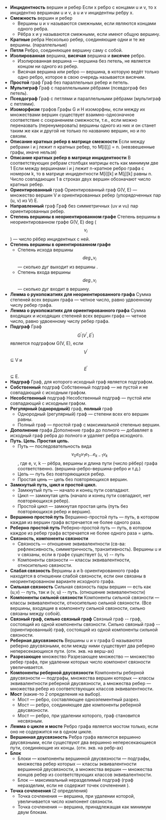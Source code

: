 - **Инцидентность** вершин и ребер
Если x ребро с концами u и v, то x инцидентно вершинам u и v, а u и v инцидентны ребру x.
- **Смежность** вершин и ребер
    - Вершины u и v называются смежными, если являются концами одного ребра.
    - Рёбра x и y называются смежными, если имеют общую вершину.
- **Кратные** ребра 
Несколько ребер, соединяющие одни и те же вершины. (параллельные)
- **Петля** 
Ребро, соединяющее вершину саму с собой.
- **Изолированная** вершина, **висячая** вершина и **висячее** ребро.
    - Изолированная вершина — вершина без петель, не является концом ни одного из ребер.
    - Висячая вершина или ребро — вершина, в которую ведёт только одно ребро, которое в свою очередь называется висячим.
- **Простой** граф 
Граф без параллельных ребер и петель.
- **Мультиграф**
Граф с параллельными рёбрами (псевдограф без петель).
- **Псевдограф**
Граф с петлями и параллельными рёбрами (мультиграф с петлями).
- **Изоморфизм** графов
Графы G и H изоморфны, если между их множествами вершин существует взаимно-однозначное соответствие с сохранением смежности, т.е., если можно переназвать (перенумеровать) вершины одного из них и он станет таким же как и другой не только по названию вершин, но и по связям.
- **Описание кратных ребер в матрице смежности**
Если между ребрами i и j лежит n кратных ребер, то M[i][j] = n. (невзвешенные графы, иначе нельзя)
- **Описание кратных ребер в матрице инцидентности**
В соответствующих ребрам столбцах матрицы есть как минимум две 1
Если между вершинами i и j лежит n-кратное ребро графа с номером k, то в матрице инцидентности M[i][k] и М[j][k] равны n. 
Число совпадающих 1 в строках двух вершин обозначают число кратных ребер.
- **Ориентированный** граф
Ориентированный граф G(V, E) — множество вершин V и ориентированных ребер (упорядоченных пар (u, v) из V) E.
- **Направленный** граф
Граф без симметричных (uv и vu) пар ориентированных ребер.
- **Степень вершины в неориентированном графе**
Степень вершины в неориентированном графе G(V, E) deg ($$v_{i}$$) — число рёбер инцидентных с ней.
- **Степень вершины в ориентированном графе**
    - Степень исхода вершины $$deg_{+}v_{i}$$ — сколько дуг выходит из вершины .
    - Степень входа вершины $$deg_{-}v_{i}$$ — сколько дуг входит в вершину.
- **Лемма о рукопожатиях для неориентированного графа**
Сумма степеней всех вершин графа — четное число, равно удвоенному числу ребер графа.
- **Лемма о рукопожатиях для ориентированного графа**
Сумма входящих и исходящих степеней всех вершин графа — четное число, равно удвоенному числу ребер графа.
- **Подграф**
Граф $$G^\prime(V^\prime,  E^\prime)$$ является подграфом G(V,  E), если $$V^\prime$$ ⊆ V и $$E^\prime$$⊆ E.
- **Надграф**
Граф, для которого исходный граф является подграфом.
- **Собственный** подграф
Собственный подграф — не пустой и не совпадающий с исходным графом.
- **Несобственный** подграф
Несобственный подграф — пустой или совпадающий с исходным графом.
- **Регулярный (однородный)** граф, **полный** граф
    - Однородный (регулярный) граф — степени всех его вершин равны.
    - Полный граф — простой граф с максимальной степенью вершин.
- **Дополнение** графа
Дополнение графа до полного — добавляет в исходный граф ребра до полного и удаляет ребра исходного.
- **Путь. Цепь. Простая цепь.**
    - Путь — последовательность вида $$v_0e_0v_1e_1...e_{k-1}v_k$$, где e, v, k -- рёбра, вершины и  длина пути (число рёбер) графа соответственно. (вершина-ребро-вершина-ребро и т.д.)
    - Цепь — путь без повторяющихся ребер.
    - Простая цень — цепь без повторяющихся вершин.
- **Замкнутый путь, цикл и простой цикл.**
    - Замкнутый путь — начало и конец пути совпадают.
    - Цикл — замкнутая цепь (начало и конец пути совпадают, нет повторяющихся ребер).
    - Простой цикл — замкнутая простая цепь (путь без повторяющихся ребер и вершин).
- **Вершинно простой путь**
Вершинно-простой путь — путь, в котором каждая из вершин графа встречается не более одного раза.
- **Реберно простой путь**
Реберно-простой путь — путь, в котором каждое из ребер графа встречается не более одного раза = цепь.
- **Связность, компоненты связности**
    - Связность — отношение эквивалентности (св-ва: рефлексивность, симметричность, транзитивность). Вершины u и v связаны, если в графе существует (u, v) -- путь
    - Компоненты связности — классы эквивалентности, относительно связности.
- **Слабая связность** 
Вершины a и b ориентированного графа находятся в отношении слабой связности, если они связаны в неориентированном варианте исходного графа.
- **Сильная связность**
Сильная связность пары вершин — есть как (u,v) -- путь, так и (v, u) -- путь. (отношение эквивалентности)
- **Компоненты сильной связности**
Компоненты сильной связности — классы эквивалентности, относительно сильной связности. (Все вершины, входящие в компоненту сильной связности, сильно связаны между собой).
- **Связный граф, сильно связный граф**
Связный граф -- граф, состоящий из одной компоненты связности.
Сильно связный граф -- (ориентированный) граф, состоящий из одной компоненты сильной связности.
- **Реберная двусвязность**
Вершины u и v графа G называются реберно двусвязными, если между ними существует два реберно непересекающихся пути. (отн. экв. на верш-ах)
- **Разрезающее** множество 
Разрезающее множество — множество ребер графа, при удалении которых число компонент связности увеличивается.
- **Компоненты реберной двусвязности**
Компоненты реберной двусвязности — подграфы, множества вершин которых — классы эквивалентности реберной двусвязности, а множества ребер — множества ребер из соответствующих классов эквивалентности.
- **Мост** (какие-то 2 определения на выбор).
    - Мост — ребро, составляющее одноэлементный разрез.
    - Мост — ребро, соединяющее две компоненты реберной двусвязности.
    - Мост — ребро, при удалении которого, граф становится несвязным.
- **Лемма о цикле и мосте**
Ребро графа является мостом только, если оно не содержится ни в одном цикле.
- **Вершинная двусвязность**
Ребра графа являются вершинно двусвязными, если существуют два вершинно непересекающиеся пути, соединяющие их концы. (отн. экв. на ребр-ах)
- **Блок**
    - Блоки — компоненты вершинной двусвязности — подграфы, множества ребер которых — классы эквивалентности вершинной двусвязности, а множества вершин — множества концов ребер из соответствующих классов эквивалентности.
    - Блок — максимальный неразделимый подграф (граф неразделим, если не содержит точек сочленения ).
- **Точка сочленения** (2 определения)
    - Точка сочленения — вершина, при удалении которой, увеличивается число компонент связности.
    - Точка сочленения — вершина, принадлежащая как минимум двум блокам.
